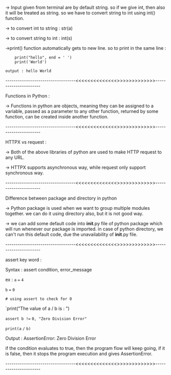 
-> Input given from terminal are by default string. so if we give int, then also it will be treated as string. so we have to convert string to int using int() function.

-> to convert int to string : str(a)

-> to convert string to int : int(s)

->print() function automatically gets to new line. so to print in the same line :

		print("hello", end = ' ')
		print('World')

	output : hello World


----------------------------------<<<<<<<<<<<<<<>>>>>>>>>>>>>----------------------


Functions in Python :

-> Functions in python are objects, meaning they can be assigned to a variable, passed as a parameter to any other function, returned by some function, can be created inside another function.



----------------------------------<<<<<<<<<<<<<<>>>>>>>>>>>>>----------------------



HTTPX vs request :

-> Both of the above libraries of python are used to make HTTP request to any URL.

-> HTTPX supports asynchronous way, while request only support synchronous way.



----------------------------------<<<<<<<<<<<<<<>>>>>>>>>>>>>----------------------



Difference between package and directory in python

-> Python package is used when we want to group multiple modules together. we can do it using directory also, but it is not good way.

-> we can add some default code into ____init____.py file of python package which will run whenever our package is imported. in case of python directory, we can't run this default code, due the unavailability of ____init____.py file.


----------------------------------<<<<<<<<<<<<<<>>>>>>>>>>>>>----------------------


assert key word :

Syntax : assert condition, error_message

ex : 
`a` `=` `4`

`b` `=` `0`

`# using assert to check for 0`

`print("The value of a / b is : ")

`assert b !=` `0, "Zero Division Error"`

`print(a` `/` `b)`

Output : AssertionError: Zero Division Error

if the condition evaluates to true, then the program flow will keep going, if it is false, then it stops the program execution and gives AssertionError.


----------------------------------<<<<<<<<<<<<<<>>>>>>>>>>>>>----------------------